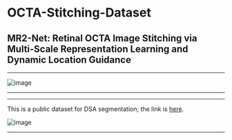 # OCTA-Stitching-Dataset

## MR2-Net: Retinal OCTA Image Stitching via Multi-Scale Representation Learning and Dynamic Location Guidance
****

![image](https://github.com/jiongzhang-john/OCTA-Stitching-Dataset/blob/main/label.png)
****

****

This is a public dataset for DSA segmentation; the link is [here](https://zenodo.org/records/11281652). 

![image](https://github.com/jiongzhang-john/OCTA-Stitching-Dataset/blob/main/link.png)
****

